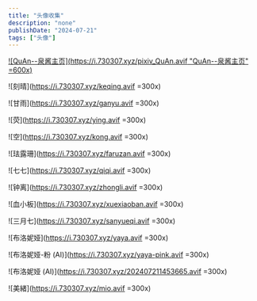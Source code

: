 ```yaml
---
title: "头像收集"
description: "none"
publishDate: "2024-07-21"
tags: ["头像"]
---
```


<!-- more --> 


[![QuAn--泉酱主页](https://i.730307.xyz/pixiv_QuAn.avif "QuAn--泉酱主页" =600x)](https://www.pixiv.net/users/6657532/)

![刻晴](https://i.730307.xyz/keqing.avif =300x)

![甘雨](https://i.730307.xyz/ganyu.avif =300x)

![荧](https://i.730307.xyz/ying.avif =300x)

![空](https://i.730307.xyz/kong.avif =300x)

![珐露珊](https://i.730307.xyz/faruzan.avif =300x)

![七七](https://i.730307.xyz/qiqi.avif =300x)

![钟离](https://i.730307.xyz/zhongli.avif =300x)

![血小板](https://i.730307.xyz/xuexiaoban.avif =300x)

![三月七](https://i.730307.xyz/sanyueqi.avif =300x)

![布洛妮娅](https://i.730307.xyz/yaya.avif =300x)

![布洛妮娅-粉 (AI)](https://i.730307.xyz/yaya-pink.avif =300x)

![布洛妮娅 (AI)](https://i.730307.xyz/202407211453665.avif =300x)

![美緒](https://i.730307.xyz/mio.avif =300x)